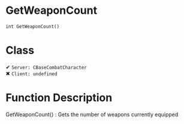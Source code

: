 # GetWeaponCount
```
int GetWeaponCount()
```
# Class
✔ `Server: CBaseCombatCharacter`  
✖ `Client: undefined`  

# Function Description
GetWeaponCount() : Gets the number of weapons currently equipped
